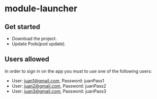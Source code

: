 # module-launcher

## Get started

- Download the project.
- Update Pods(pod update).

## Users allowed

In order to sign in on the app you must to use one of the following users:

- User: juan1@gmail.com, Password: juanPass1
- User: juan2@gmail.com, Password: juanPass2
- User: juan3@gmail.com, Password: juanPass3
